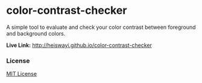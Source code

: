 # color-contrast-checker

A simple tool to evaluate and check your color contrast between foreground and background colors.

**Live Link:** http://heiswayi.github.io/color-contrast-checker

### License

[MIT License](http://heiswayi.github.io/mit-license)
